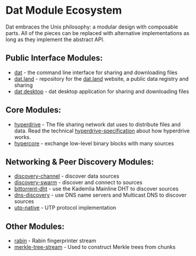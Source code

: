 # Dat Module Ecosystem

Dat embraces the Unix philosophy: a modular design with composable parts. All of the pieces can be replaced with alternative implementations as long as they implement the abstract API.

## Public Interface Modules:

* [dat](dat) - the command line interface for sharing and downloading files
* [dat.land](dat.land) - repository for the [dat.land](https://dat.land) website, a public data registry and sharing
* [dat desktop](dat-desktop) - dat desktop application for sharing and downloading files

## Core Modules:

* [hyperdrive](hyperdrive) - The file sharing network dat uses to distribute files and data. Read the technical [hyperdrive-specification](hyperdrive-specification) about how hyperdrive works. 
* [hypercore](hypercore) - exchange low-level binary blocks with many sources

## Networking & Peer Discovery Modules:

- [discovery-channel](https://www.npmjs.com/package/discovery-channel) - discover data sources
- [discovery-swarm](https://www.npmjs.com/package/discovery-swarm) - discover and connect to sources
- [bittorrent-dht](https://www.npmjs.com/package/bittorrent-dht) - use the Kademlia Mainline DHT to discover sources
- [dns-discovery](https://www.npmjs.com/package/dns-discovery) - use DNS name servers and Multicast DNS to discover sources
- [utp-native](https://www.npmjs.com/package/utp-native) - UTP protocol implementation

## Other Modules:

- [rabin](https://www.npmjs.com/package/rabin) - Rabin fingerprinter stream
- [merkle-tree-stream](https://www.npmjs.com/package/merkle-tree-stream) - Used to construct Merkle trees from chunks
